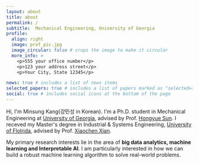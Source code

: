 ```yaml
---
layout: about
title: about
permalink: /
subtitle:  Mechanical Engineering, University of Georgia
profile:
  align: right
  image: prof_pic.jpg
  image_circular: false # crops the image to make it circular
  more_info: >
    <p>555 your office number</p>
    <p>123 your address street</p>
    <p>Your City, State 12345</p>

news: true # includes a list of news items
selected_papers: true # includes a list of papers marked as "selected={true}"
social: true # includes social icons at the bottom of the page
---
```



Hi, I'm Minsung Kang(강민성 in Korean). I'm a Ph.D. student in Mechanical Engineering at <a href='https://www.uga.edu/'>University of Georgia</a>, advised by Prof. <a href='https://sites.google.com/view/hongyuesun/home?authuser=0'>Hongyue Sun</a>. I receved my Master's degree in Industrial & Systems Engineering, <a href='https://www.ufl.edu/'>University of Flolrida</a>, advised by Prof. <a href='https://www.ise.ufl.edu/xian/'>Xiaochen Xian</a>.

My primary research interests lie in the area of **big data analytics, machine learning and Interpretable AI**. I am particularly interested in how we can build a robust machine learning algorithm to solve real-world problems. 

